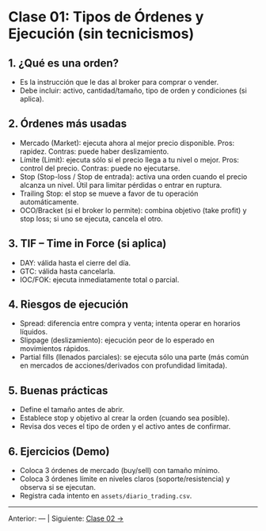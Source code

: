 # Clase 01: Tipos de Órdenes y Ejecución (sin tecnicismos)

## 1. ¿Qué es una orden?
- Es la instrucción que le das al broker para comprar o vender.
- Debe incluir: activo, cantidad/tamaño, tipo de orden y condiciones (si aplica).

## 2. Órdenes más usadas
- Mercado (Market): ejecuta ahora al mejor precio disponible. Pros: rapidez. Contras: puede haber deslizamiento.
- Límite (Limit): ejecuta sólo si el precio llega a tu nivel o mejor. Pros: control del precio. Contras: puede no ejecutarse.
- Stop (Stop-loss / Stop de entrada): activa una orden cuando el precio alcanza un nivel. Útil para limitar pérdidas o entrar en ruptura.
- Trailing Stop: el stop se mueve a favor de tu operación automáticamente.
- OCO/Bracket (si el broker lo permite): combina objetivo (take profit) y stop loss; si uno se ejecuta, cancela el otro.

## 3. TIF – Time in Force (si aplica)
- DAY: válida hasta el cierre del día.
- GTC: válida hasta cancelarla.
- IOC/FOK: ejecuta inmediatamente total o parcial.

## 4. Riesgos de ejecución
- Spread: diferencia entre compra y venta; intenta operar en horarios líquidos.
- Slippage (deslizamiento): ejecución peor de lo esperado en movimientos rápidos.
- Partial fills (llenados parciales): se ejecuta sólo una parte (más común en mercados de acciones/derivados con profundidad limitada).

## 5. Buenas prácticas
- Define el tamaño antes de abrir.
- Establece stop y objetivo al crear la orden (cuando sea posible).
- Revisa dos veces el tipo de orden y el activo antes de confirmar.

## 6. Ejercicios (Demo)
- Coloca 3 órdenes de mercado (buy/sell) con tamaño mínimo.
- Coloca 3 órdenes límite en niveles claros (soporte/resistencia) y observa si se ejecutan.
- Registra cada intento en `assets/diario_trading.csv`.

---
Anterior: — | Siguiente: [Clase 02 →](Clase_02_Instrumentos_Financieros_Basicos.md)
